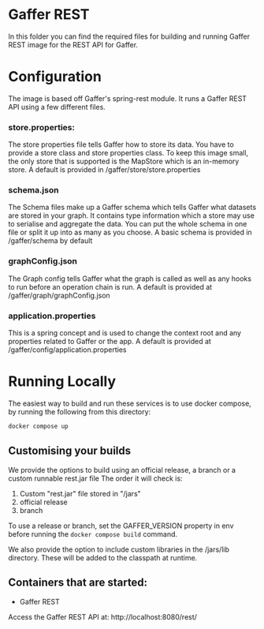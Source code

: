 Gaffer REST
===========
In this folder you can find the required files for building and running Gaffer REST image for the REST API for Gaffer.

# Configuration
The image is based off Gaffer's spring-rest module. It runs a Gaffer REST API using a few different files.

### store.properties: 
The store properties file tells Gaffer how to store its data. You have to provide a store class and store properties class. 
To keep this image small, the only store that is supported is the MapStore which is an in-memory store. A default is provided
in /gaffer/store/store.properties

### schema.json
The Schema files make up a Gaffer schema which tells Gaffer what datasets are stored in your graph. It contains type information
which a store may use to serialise and aggregate the data. You can put the whole schema in one file or split it up into as many
as you choose. A basic schema is provided in /gaffer/schema by default

### graphConfig.json
The Graph config tells Gaffer what the graph is called as well as any hooks to run before an operation chain is run. A default
is provided at /gaffer/graph/graphConfig.json

### application.properties
This is a spring concept and is used to change the context root and any properties related to Gaffer or the app. A default is
provided at /gaffer/config/application.properties

# Running Locally
The easiest way to build and run these services is to use docker compose, by running the following from this directory:
```bash
docker compose up
```

## Customising your builds
We provide the options to build using an official release, a branch or a custom runnable rest.jar file
The order it will check is:

1. Custom "rest.jar" file stored in "/jars"
2. official release
3. branch

To use a release or branch, set the GAFFER_VERSION property in env before running the `docker compose build` command.

We also provide the option to include custom libraries in the /jars/lib directory. These will be added to the classpath
at runtime.

## Containers that are started:
* Gaffer REST

Access the Gaffer REST API at: http://localhost:8080/rest/
